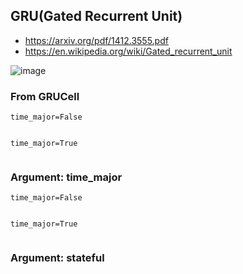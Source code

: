 ## GRU(Gated Recurrent Unit)
- https://arxiv.org/pdf/1412.3555.pdf
- https://en.wikipedia.org/wiki/Gated_recurrent_unit

![image](https://user-images.githubusercontent.com/56889151/151705543-e715775d-282b-42fc-a7a6-6dd48c4ebf51.png)

### From GRUCell
`time_major=False`
```python
```
`time_major=True`
```python
```

### Argument: time_major
`time_major=False`
```python
```
`time_major=True`
```python
```

### Argument: stateful

